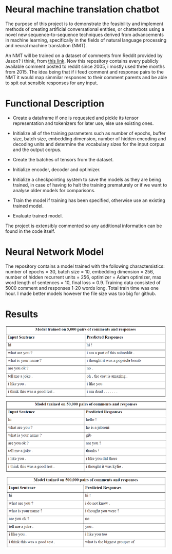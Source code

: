 # Neural machine translation chatbot    

The purpose of this project is to demonstrate the feasibility and implement methods of creating
artificial conversational entities, or chatterbots using a novel new sequence-to-sequence techniques derived 
from advancements in machine learning, specifically in the fields of natural language processing and 
neural machine translation (NMT).

An NMT will be trained on a dataset of comments from Reddit provided by Jason? i think, from [this link](https://files.pushshift.io/reddit/comments/). Now this repository contains every publicly available comment posted to reddit since 2005, i mostly used three months from 2015. The idea being that if i feed comment and response pairs to the NMT it would map simmilar responses to their comment parents and be able to spit out sensible responses for any input.

# Functional Description
  - Create a dataframe if one is requested and pickle its tensor representation and tokenizers
    for later use, else use existing ones.
    
  - Initialize all of the training parameters such as number of epochs, buffer size, batch size,
    embedding dimension, number of hidden encoding and decoding units and determine the
    vocabulary sizes for the input corpus and the output corpus.
    
  - Create the batches of tensors from the dataset.
  
  - Initialize encoder, decoder and optimizer.
  
  - Initialize a checkpointing system to save the models as they are being trained, in case of
    having to halt the training prematurely or if we want to analyse older models for
    comparisons.
    
  - Train the model if training has been specified, otherwise use an existing trained model.
  
  - Evaluate trained model.
  
 The project is extensibly commented so any additional information can be found in the code itself.

# Neural Network Model
The repository contains a model trained with the following charactersistics: number of epochs = 30, batch size = 10, embedding
dimension = 256, number of hidden recurrent units = 256, optimizer = Adam optimizer, max word length of sentences = 10, final loss = 0.9. Training data consisted of 5000 comment and responses 1-20 words long.
Total train time was one hour. I made better models however the file size was too big for github.

# Results
![results 1](https://github.com/JustCallMeRob/neural-machine-translation-chatbot/blob/master/results/1.PNG)
![results 2](https://github.com/JustCallMeRob/neural-machine-translation-chatbot/blob/master/results/2.PNG)
![results 3](https://github.com/JustCallMeRob/neural-machine-translation-chatbot/blob/master/results/3.PNG)
